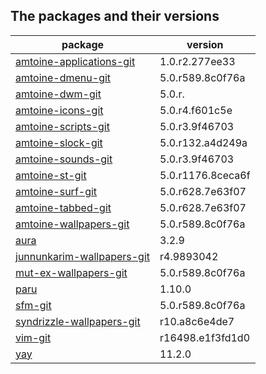 ## The packages and their versions
| package                      | version           |
| ---------------------------- | ----------------- |
| [amtoine-applications-git]   | 1.0.r2.277ee33    |
| [amtoine-dmenu-git]          | 5.0.r589.8c0f76a  |
| [amtoine-dwm-git]            | 5.0.r.            |
| [amtoine-icons-git]          | 5.0.r4.f601c5e    |
| [amtoine-scripts-git]        | 5.0.r3.9f46703    |
| [amtoine-slock-git]          | 5.0.r132.a4d249a  |
| [amtoine-sounds-git]         | 5.0.r3.9f46703    |
| [amtoine-st-git]             | 5.0.r1176.8ceca6f |
| [amtoine-surf-git]           | 5.0.r628.7e63f07  |
| [amtoine-tabbed-git]         | 5.0.r628.7e63f07  |
| [amtoine-wallpapers-git]     | 5.0.r589.8c0f76a  |
| [aura]                       | 3.2.9             |
| [junnunkarim-wallpapers-git] | r4.9893042        |
| [mut-ex-wallpapers-git]      | 5.0.r589.8c0f76a  |
| [paru]                       | 1.10.0            |
| [sfm-git]                    | 5.0.r589.8c0f76a  |
| [syndrizzle-wallpapers-git]  | r10.a8c6e4de7     |
| [vim-git]                    | r16498.e1f3fd1d0  |
| [yay]                        | 11.2.0            |


[amtoine-applications-git]:   https://github.com/amtoine/pkgbuilds/blob/main/x86_64/amtoine-applications-git/PKGBUILD
[amtoine-dmenu-git]:          https://github.com/amtoine/pkgbuilds/blob/main/x86_64/amtoine-dmenu-git/PKGBUILD
[amtoine-dwm-git]:            https://github.com/amtoine/pkgbuilds/blob/main/x86_64/amtoine-dwm-git/PKGBUILD
[amtoine-icons-git]:          https://github.com/amtoine/pkgbuilds/blob/main/x86_64/amtoine-icons-git/PKGBUILD
[amtoine-scripts-git]:        https://github.com/amtoine/pkgbuilds/blob/main/x86_64/amtoine-scripts-git/PKGBUILD
[amtoine-slock-git]:          https://github.com/amtoine/pkgbuilds/blob/main/x86_64/amtoine-slock-git/PKGBUILD
[amtoine-sounds-git]:         https://github.com/amtoine/pkgbuilds/blob/main/x86_64/amtoine-sounds-git/PKGBUILD
[amtoine-st-git]:             https://github.com/amtoine/pkgbuilds/blob/main/x86_64/amtoine-st-git/PKGBUILD
[amtoine-surf-git]:           https://github.com/amtoine/pkgbuilds/blob/main/x86_64/amtoine-surf-git/PKGBUILD
[amtoine-tabbed-git]:         https://github.com/amtoine/pkgbuilds/blob/main/x86_64/amtoine-tabbed-git/PKGBUILD
[amtoine-wallpapers-git]:     https://github.com/amtoine/pkgbuilds/blob/main/x86_64/amtoine-wallpapers-git/PKGBUILD
[aura]:                       https://github.com/amtoine/pkgbuilds/blob/main/x86_64/aura/PKGBUILD
[junnunkarim-wallpapers-git]: https://github.com/amtoine/pkgbuilds/blob/main/x86_64/junnunkarim-wallpapers-git/PKGBUILD
[mut-ex-wallpapers-git]:      https://github.com/amtoine/pkgbuilds/blob/main/x86_64/mut-ex-wallpapers-git/PKGBUILD
[paru]:                       https://github.com/amtoine/pkgbuilds/blob/main/x86_64/paru/PKGBUILD
[sfm-git]:                    https://github.com/amtoine/pkgbuilds/blob/main/x86_64/sfm-git/PKGBUILD
[syndrizzle-wallpapers-git]:  https://github.com/amtoine/pkgbuilds/blob/main/x86_64/syndrizzle-wallpapers-git/PKGBUILD
[vim-git]:                    https://github.com/amtoine/pkgbuilds/blob/main/x86_64/vim-git/PKGBUILD
[yay]:                        https://github.com/amtoine/pkgbuilds/blob/main/x86_64/yay/PKGBUILD
